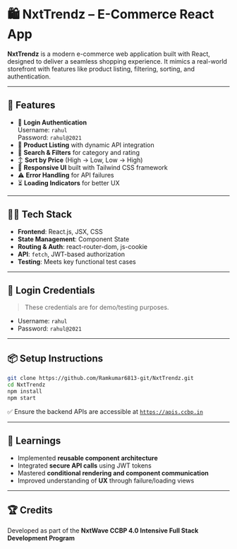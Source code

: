 
# 🛍️ NxtTrendz – E-Commerce React App

**NxtTrendz** is a modern e-commerce web application built with React, designed to deliver a seamless shopping experience. It mimics a real-world storefront with features like product listing, filtering, sorting, and authentication.

---

## 🚀 Features
- 🔐 **Login Authentication**  
  Username: `rahul`  
  Password: `rahul@2021`
- 🛒 **Product Listing** with dynamic API integration
- 🔎 **Search & Filters** for category and rating
- ↕️ **Sort by Price** (High → Low, Low → High)
- 💬 **Responsive UI** built with Tailwind CSS framework
- ⚠️ **Error Handling** for API failures
- ⏳ **Loading Indicators** for better UX

---

## 🧑‍💻 Tech Stack
- **Frontend**: React.js, JSX, CSS
- **State Management**: Component State
- **Routing & Auth**: react-router-dom, js-cookie
- **API**: `fetch`, JWT-based authorization
- **Testing**: Meets key functional test cases

---

## 🧪 Login Credentials
> These credentials are for demo/testing purposes.
- Username: `rahul`
- Password: `rahul@2021`

---

## 📦 Setup Instructions
```bash
git clone https://github.com/Ramkumar6813-git/NxtTrendz.git
cd NxtTrendz
npm install
npm start
```
✅ Ensure the backend APIs are accessible at [`https://apis.ccbp.in`](https://apis.ccbp.in)

---

## 🧠 Learnings
- Implemented **reusable component architecture**
- Integrated **secure API calls** using JWT tokens
- Mastered **conditional rendering and component communication**
- Improved understanding of **UX** through failure/loading views

---

## 🏆 Credits
Developed as part of the **NxtWave CCBP 4.0 Intensive Full Stack Development Program**

 
 
